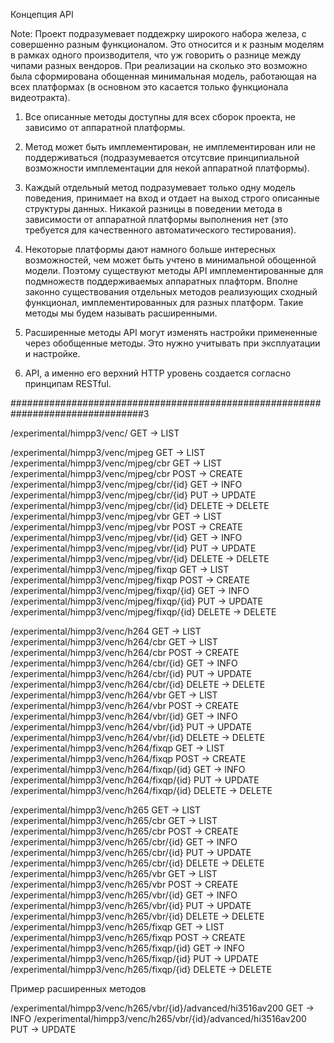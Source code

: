 Концепция API

Note: Проект подразумевает поддежрку широкого набора железа, с совершенно 
разным функционалом. Это относится и к разным моделям в рамках одного 
производителя, что уж говорить о разнице между чипами разных вендоров.
При реализации на сколько это возможно была сформирована обощенная
минимальная модель, работающая на всех платформах (в основном это касается
только функционала видеотракта).

1) Все описанные методы доступны для всех сборок проекта, не зависимо от
аппаратной платформы.

2) Метод может быть имплементирован, не имплементирован или не поддерживаться 
(подразумевается отсутсвие принципиальной возможности имплементации для некой 
аппаратной платформы).

3) Каждый отдельный метод подразумевает только одну модель поведения, принимает
на вход и отдает на выход строго описанные структуры данных. Никакой разницы 
в поведении метода в зависимости от аппаратной платформы выполнения нет 
(это требуется для качественного автоматического тестирования).

4) Некоторые платформы дают намного больше интересных возможностей, чем может 
быть учтено в минимальной обощенной модели. Поэтому существуют методы API 
имплементированные для подмножеств поддерживаемых аппаратных плафторм. Вполне 
законно существования отдельных методов реализующих сходный функционал, 
имплементированных для разных платформ. Такие методы мы будем называть 
расширенными.

5) Расширенные методы API могут изменять настройки примененные через обобщенные
методы. Это нужно учитывать при эксплуатации и настройке.

10) API, а именно его верхний HTTP уровень создается согласно принципам RESTful.

################################################################################3

/experimental/himpp3/venc/                  GET     -> LIST

/experimental/himpp3/venc/mjpeg             GET     -> LIST
/experimental/himpp3/venc/mjpeg/cbr         GET     -> LIST
/experimental/himpp3/venc/mjpeg/cbr         POST    -> CREATE
/experimental/himpp3/venc/mjpeg/cbr/{id}    GET     -> INFO
/experimental/himpp3/venc/mjpeg/cbr/{id}    PUT     -> UPDATE
/experimental/himpp3/venc/mjpeg/cbr/{id}    DELETE  -> DELETE
/experimental/himpp3/venc/mjpeg/vbr         GET     -> LIST
/experimental/himpp3/venc/mjpeg/vbr         POST    -> CREATE
/experimental/himpp3/venc/mjpeg/vbr/{id}    GET     -> INFO
/experimental/himpp3/venc/mjpeg/vbr/{id}    PUT     -> UPDATE
/experimental/himpp3/venc/mjpeg/vbr/{id}    DELETE  -> DELETE
/experimental/himpp3/venc/mjpeg/fixqp       GET     -> LIST
/experimental/himpp3/venc/mjpeg/fixqp       POST    -> CREATE
/experimental/himpp3/venc/mjpeg/fixqp/{id}  GET     -> INFO
/experimental/himpp3/venc/mjpeg/fixqp/{id}  PUT     -> UPDATE
/experimental/himpp3/venc/mjpeg/fixqp/{id}  DELETE  -> DELETE

/experimental/himpp3/venc/h264              GET     -> LIST
/experimental/himpp3/venc/h264/cbr          GET     -> LIST
/experimental/himpp3/venc/h264/cbr          POST    -> CREATE
/experimental/himpp3/venc/h264/cbr/{id}     GET     -> INFO
/experimental/himpp3/venc/h264/cbr/{id}     PUT     -> UPDATE
/experimental/himpp3/venc/h264/cbr/{id}     DELETE  -> DELETE
/experimental/himpp3/venc/h264/vbr          GET     -> LIST
/experimental/himpp3/venc/h264/vbr          POST    -> CREATE
/experimental/himpp3/venc/h264/vbr/{id}     GET     -> INFO
/experimental/himpp3/venc/h264/vbr/{id}     PUT     -> UPDATE
/experimental/himpp3/venc/h264/vbr/{id}     DELETE  -> DELETE
/experimental/himpp3/venc/h264/fixqp        GET     -> LIST
/experimental/himpp3/venc/h264/fixqp        POST    -> CREATE
/experimental/himpp3/venc/h264/fixqp/{id}   GET     -> INFO
/experimental/himpp3/venc/h264/fixqp/{id}   PUT     -> UPDATE
/experimental/himpp3/venc/h264/fixqp/{id}   DELETE  -> DELETE

/experimental/himpp3/venc/h265              GET     -> LIST
/experimental/himpp3/venc/h265/cbr          GET     -> LIST
/experimental/himpp3/venc/h265/cbr          POST    -> CREATE
/experimental/himpp3/venc/h265/cbr/{id}     GET     -> INFO
/experimental/himpp3/venc/h265/cbr/{id}     PUT     -> UPDATE
/experimental/himpp3/venc/h265/cbr/{id}     DELETE  -> DELETE
/experimental/himpp3/venc/h265/vbr          GET     -> LIST
/experimental/himpp3/venc/h265/vbr          POST    -> CREATE
/experimental/himpp3/venc/h265/vbr/{id}     GET     -> INFO
/experimental/himpp3/venc/h265/vbr/{id}     PUT     -> UPDATE
/experimental/himpp3/venc/h265/vbr/{id}     DELETE  -> DELETE
/experimental/himpp3/venc/h265/fixqp        GET     -> LIST
/experimental/himpp3/venc/h265/fixqp        POST    -> CREATE
/experimental/himpp3/venc/h265/fixqp/{id}   GET     -> INFO
/experimental/himpp3/venc/h265/fixqp/{id}   PUT     -> UPDATE
/experimental/himpp3/venc/h265/fixqp/{id}   DELETE  -> DELETE

Пример расширенных методов

/experimental/himpp3/venc/h265/vbr/{id}/advanced/hi3516av200    GET -> INFO
/experimental/himpp3/venc/h265/vbr/{id}/advanced/hi3516av200    PUT -> UPDATE
